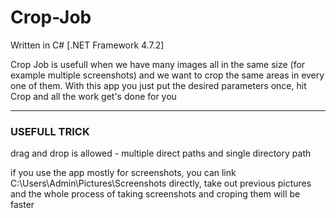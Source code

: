 # Crop-Job
Written in C# [.NET Framework 4.7.2]

Crop Job is usefull when we have many images all in the same size (for example multiple screenshots) and we want to crop the same areas in every one of them. With this app you just put the desired parameters once, hit Crop and all the work get's done for you


-------------
### USEFULL TRICK
drag and drop is allowed - multiple direct paths and single directory path

if you use the app mostly for screenshots, you can link C:\Users\Admin\Pictures\Screenshots directly, take out previous pictures and the whole process of taking screenshots and croping them will be faster
